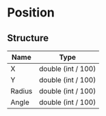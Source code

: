 # Position

## Structure

|Name|Type|
|----|----|
|X|double (int / 100)|
|Y|double (int / 100)|
|Radius|double (int / 100)|
|Angle|double (int / 100)|
